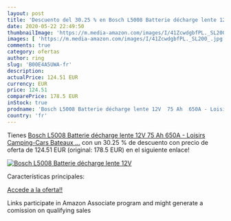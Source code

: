 ```yaml
---
layout: post
title: 'Descuento del 30.25 % en Bosch L5008 Batterie décharge lente 12V '
date: 2020-05-22 22:49:50
thumbnailImage: 'https://m.media-amazon.com/images/I/41ZcwdgbfPL._SL200_.jpg'
images: [ 'https://m.media-amazon.com/images/I/41ZcwdgbfPL._SL200_.jpg' ]
comments: true
category: ofertas
author: ring
slug: 'B00E4A5UWA-fr'
description:
actualPrice: 124.51 EUR
currency: EUR
price: 124.51
comparePrice: 178.5 EUR
inStock: true
prodname: 'Bosch L5008 Batterie décharge lente 12V  75 Ah  650A - Loisirs  Camping-Cars  Bateaux  …'
country: 'fr'
---
```


Tienes [Bosch L5008 Batterie décharge lente 12V  75 Ah  650A - Loisirs  Camping-Cars  Bateaux  …](https://www.amazon.fr/dp/B00E4A5UWA/?tag=tolees0d-21) con un 30.25 % de descuento con precio de oferta de 124.51 EUR (original: 178.5 EUR) en el siguiente enlace!

[![Bosch L5008 Batterie décharge lente 12V ](https://m.media-amazon.com/images/I/41ZcwdgbfPL._SL200_.jpg)](https://www.amazon.fr/dp/B00E4A5UWA/?tag=tolees0d-21)

Características principales:


[Accede a la oferta!!](https://www.amazon.fr/dp/B00E4A5UWA/?tag=tolees0d-21)

Links participate in Amazon Associate program and might generate a comission on qualifying sales


